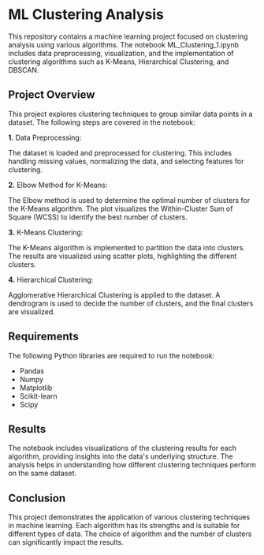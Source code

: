 # ML Clustering Analysis
This repository contains a machine learning project focused on clustering analysis using various algorithms. The notebook ML_Clustering_1.ipynb includes data preprocessing, visualization, and the implementation of clustering algorithms such as K-Means, Hierarchical Clustering, and DBSCAN.

## Project Overview
This project explores clustering techniques to group similar data points in a dataset. The following steps are covered in the notebook:

**1.** Data Preprocessing:

The dataset is loaded and preprocessed for clustering. This includes handling missing values, normalizing the data, and selecting features for clustering.

**2.** Elbow Method for K-Means:

The Elbow method is used to determine the optimal number of clusters for the K-Means algorithm. The plot visualizes the Within-Cluster Sum of Square (WCSS) to identify the best number of clusters.

**3.** K-Means Clustering:

The K-Means algorithm is implemented to partition the data into clusters. The results are visualized using scatter plots, highlighting the different clusters.

**4.** Hierarchical Clustering:

Agglomerative Hierarchical Clustering is applied to the dataset. A dendrogram is used to decide the number of clusters, and the final clusters are visualized.

## Requirements
The following Python libraries are required to run the notebook:

- Pandas
- Numpy
- Matplotlib
- Scikit-learn
- Scipy

## Results
The notebook includes visualizations of the clustering results for each algorithm, providing insights into the data's underlying structure. The analysis helps in understanding how different clustering techniques perform on the same dataset.

## Conclusion
This project demonstrates the application of various clustering techniques in machine learning. Each algorithm has its strengths and is suitable for different types of data. The choice of algorithm and the number of clusters can significantly impact the results.
